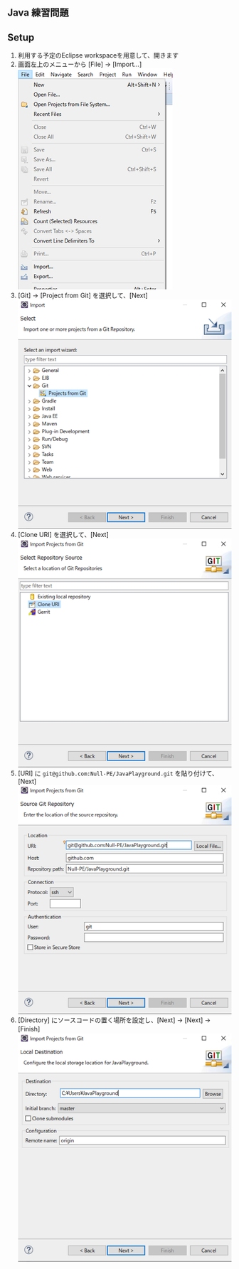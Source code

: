 ## Java 練習問題

## Setup

1. 利用する予定のEclipse workspaceを用意して、開きます
2. 画面左上のメニューから [File] -> [Import...]
![Import](img/1.png)
3. [Git] -> [Project from Git] を選択して、[Next]
![Import](img/2.png)
4. [Clone URI] を選択して、[Next]
![Import](img/3.png)
5. [URI] に `git@github.com:Null-PE/JavaPlayground.git` を貼り付けて、[Next] 
![Import](img/4.png)
6. [Directory] にソースコードの置く場所を設定し、[Next] -> [Next] -> [Finish]　
![Import](img/5.png)

